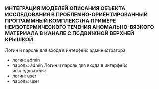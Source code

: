 ### ИНТЕГРАЦИЯ МОДЕЛЕЙ ОПИСАНИЯ ОБЪЕКТА ИССЛЕДОВАНИЯ В ПРОБЛЕМНО-ОРИЕНТИРОВАННЫЙ ПРОГРАММНЫЙ КОМПЛЕКС (НА ПРИМЕРЕ НЕИЗОТЕРМИЧЕСКОГО ТЕЧЕНИЯ АНОМАЛЬНО-ВЯЗКОГО МАТЕРИАЛА В КАНАЛЕ С ПОДВИЖНОЙ ВЕРХНЕЙ КРЫШКОЙ
Логин и пароль для входа в интерфейс администратора:
- логин: admin
- пароль: admin
Логин и пароль для входа в интерфейс исследователя:
- логин: user
- пароль: user
